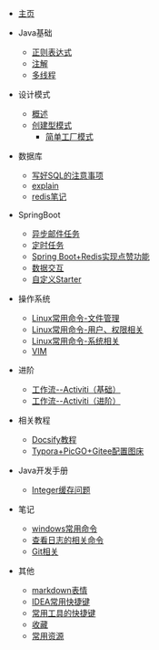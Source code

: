 - [主页](/ "Learning Notes") 
*  Java基础
    * [正则表达式](java/正则表达式.md)
    * [注解](java/注解.md)
    * [多线程](java/Java多线程.md)
*   设计模式
    * [概述](设计模式/概述.md)
    * [创建型模式](设计模式/创建型模式/创建型模式.md)
        * [简单工厂模式](设计模式/创建型模式/简单工厂模式.md)
*  数据库
    * [写好SQL的注意事项](数据库/mysql/写好SQL的注意事项.md)
    * [explain](数据库/mysql/explain.md)
    * [redis笔记](数据库/redis/Redis.md)
*   SpringBoot
    * [异步邮件任务](springboot/mail/异步邮件任务.md)
    * [定时任务](springboot/scheduled/SpringBoot定时任务.md)
    * [Spring Boot+Redis实现点赞功能](springboot/点赞/点赞功能.md)
    * [数据交互](front/ajax/数据交互.md)
    * [自定义Starter](springboot/springboot/自定义starter.md)
*   操作系统
    * [Linux常用命令-文件管理](操作系统/linux/Linux常用命令-文件管理.md)
    * [Linux常用命令-用户、权限相关](操作系统/linux/Linux常用命令-用户、权限相关.md)
    * [Linux常用命令-系统相关](操作系统/linux/Linux常用命令-系统相关.md)
    * [VIM](操作系统/linux/VIM.md)
*  进阶
    * [工作流--Activiti（基础）](进阶/工作流/Activiti（基础）.md)
    * [工作流--Activiti（进阶）](进阶/工作流/Activiti（基础）.md)
*  相关教程
    * [Docsify教程](tutorial/Docsify教程.md)  
    * [Typora+PicGO+Gitee配置图床](tutorial/Typora配置图床.md)  
*   Java开发手册
    * [Integer缓存问题](阿里巴巴Java开发手册/Integer缓存问题.md)
*   笔记
    * [windows常用命令](note/win/windows常用的命令.md)
    * [查看日志的相关命令](note/log/查看日志的相关命令.md)
    * [Git相关](note/Git.md)
    
*  其他
    * [markdown表情](other/markdown表情.md)
    * [IDEA常用快捷键](other/IDEA常用快捷键.md)
    * [常用工具的快捷键](other/常用工具的快捷键.md)
    * [收藏](other/常用地址收藏.md)
    * [常用资源](other/常用资源链接.md)

